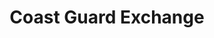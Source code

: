 ---
title: "Coast Guard Exchange"
url: /mobile/coast-guard-exchange-15th-stree/
shop: department store
---